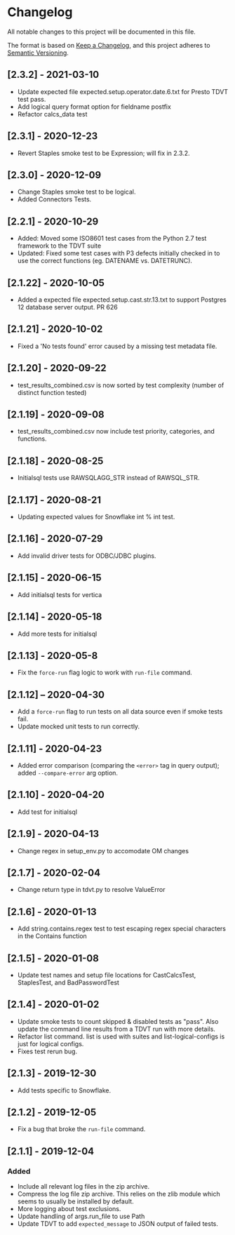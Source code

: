 # Changelog
All notable changes to this project will be documented in this file.

The format is based on [Keep a Changelog](https://keepachangelog.com/en/1.0.0/),
and this project adheres to [Semantic Versioning](https://semver.org/spec/v2.0.0.html).

## [2.3.2] - 2021-03-10
- Update expected file expected.setup.operator.date.6.txt for Presto TDVT test pass. 
- Add logical query format option for fieldname postfix
- Refactor calcs_data test

## [2.3.1] - 2020-12-23
- Revert Staples smoke test to be Expression; will fix in 2.3.2.
## [2.3.0] - 2020-12-09
- Change Staples smoke test to be logical.
- Added Connectors Tests.

## [2.2.1] - 2020-10-29
- Added: Moved some ISO8601 test cases from the Python 2.7 test framework to the TDVT suite
- Updated: Fixed some test cases with P3 defects initially checked in to use the correct functions (eg. DATENAME vs. DATETRUNC).

## [2.1.22] - 2020-10-05
- Added a expected file expected.setup.cast.str.13.txt to support Postgres 12 database server output. PR 626

## [2.1.21] - 2020-10-02
- Fixed a 'No tests found' error caused by a missing test metadata file.

## [2.1.20] - 2020-09-22
- test_results_combined.csv is now sorted by test complexity (number of distinct function tested)

## [2.1.19] - 2020-09-08
- test_results_combined.csv now include test priority, categories, and functions.

## [2.1.18] - 2020-08-25
- Initialsql tests use RAWSQLAGG_STR instead of RAWSQL_STR.

## [2.1.17] - 2020-08-21
- Updating expected values for Snowflake int % int test.

## [2.1.16] - 2020-07-29
- Add invalid driver tests for ODBC/JDBC plugins.

## [2.1.15] - 2020-06-15
- Add initialsql tests for vertica

## [2.1.14] - 2020-05-18
- Add more tests for initialsql

## [2.1.13] - 2020-05-8
- Fix the `force-run` flag logic to work with `run-file` command.

## [2.1.12] – 2020-04-30
- Add a `force-run` flag to run tests on all data source even if smoke tests fail.
- Update mocked unit tests to run correctly.

## [2.1.11] - 2020-04-23
- Added error comparison (comparing the `<error>` tag in query output); added `--compare-error` arg option.

## [2.1.10] - 2020-04-20
- Add test for initialsql

## [2.1.9] - 2020-04-13
- Change regex in setup_env.py to accomodate OM changes

## [2.1.7] - 2020-02-04
- Change return type in tdvt.py to resolve ValueError

## [2.1.6] - 2020-01-13
- Add string.contains.regex test to test escaping regex special characters in the Contains function

## [2.1.5] - 2020-01-08
- Update test names and setup file locations for CastCalcsTest, StaplesTest, and BadPasswordTest

## [2.1.4] - 2020-01-02
- Update smoke tests to count skipped & disabled tests as "pass". Also update the command line results from a TDVT run with more details.
- Refactor list command. list is used with suites and list-logical-configs is just for logical configs.
- Fixes test rerun bug.

## [2.1.3] - 2019-12-30
- Add tests specific to Snowflake.

## [2.1.2] - 2019-12-05
- Fix a bug that broke the `run-file` command.

## [2.1.1] - 2019-12-04
### Added
- Include all relevant log files in the zip archive.
- Compress the log file zip archive. This relies on the zlib module which seems to usually be installed by default.
- More logging about test exclusions.
- Update handling of args.run_file to use Path
- Update TDVT to add `expected_message` to JSON output of failed tests.
